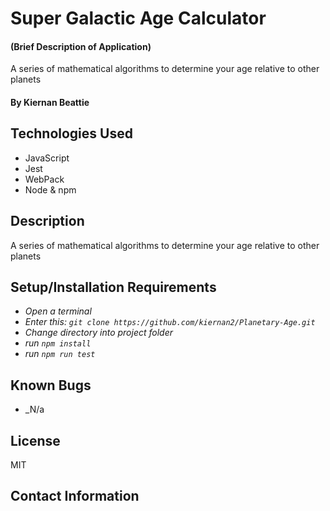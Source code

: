 # Super Galactic Age Calculator

#### (Brief Description of Application)

  A series of mathematical algorithms to determine your age relative to other planets

#### By Kiernan Beattie

## Technologies Used

* JavaScript 
* Jest
* WebPack
* Node & npm

## Description

  A series of mathematical algorithms to determine your age relative to other planets


## Setup/Installation Requirements

* _Open a terminal_
* _Enter this: `git clone https://github.com/kiernan2/Planetary-Age.git`_
* _Change directory into project folder_
* _run `npm install`_
* _run `npm run test`_

## Known Bugs

* _N/a

## License

  MIT

## Contact Information
